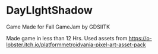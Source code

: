 # DayLIghtShadow
Game Made for Fall GameJam by GDSIITK

Made game in less than 12 Hrs.
Used assets from https://o-lobster.itch.io/platformmetroidvania-pixel-art-asset-pack
